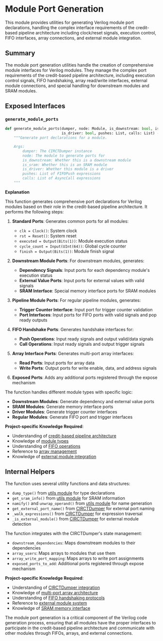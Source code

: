 # Module Port Generation

This module provides utilities for generating Verilog module port declarations, handling the complex interface requirements of the credit-based pipeline architecture including clock/reset signals, execution control, FIFO interfaces, array connections, and external module integration.

## Summary

The module port generation utilities handle the creation of comprehensive module interfaces for Verilog modules. They manage the complex port requirements of the credit-based pipeline architecture, including execution control signals, FIFO handshaking, array read/write interfaces, external module connections, and special handling for downstream modules and SRAM modules.

## Exposed Interfaces

### `generate_module_ports`

```python
def generate_module_ports(dumper, node: Module, is_downstream: bool, is_sram: bool,
                          is_driver: bool, pushes: List, calls: List) -> None:
    """Generate port declarations for a module.

    Args:
        dumper: The CIRCTDumper instance
        node: The module to generate ports for
        is_downstream: Whether this is a downstream module
        is_sram: Whether this is an SRAM module
        is_driver: Whether this module is a driver
        pushes: List of FIFOPush expressions
        calls: List of AsyncCall expressions
    """
```

**Explanation**

This function generates comprehensive port declarations for Verilog modules based on their role in the credit-based pipeline architecture. It performs the following steps:

1. **Standard Ports**: Generates common ports for all modules:
   - `clk = Clock()`: System clock
   - `rst = Reset()`: System reset
   - `executed = Output(Bits(1))`: Module execution status
   - `cycle_count = Input(UInt(64))`: Global cycle counter
   - `finish = Output(Bits(1))`: Module finish signal

2. **Downstream Module Ports**: For downstream modules, generates:
   - **Dependency Signals**: Input ports for each dependency module's execution status
   - **External Value Ports**: Input ports for external values with valid signals
   - **SRAM Interface**: Special memory interface ports for SRAM modules

3. **Pipeline Module Ports**: For regular pipeline modules, generates:
   - **Trigger Counter Interface**: Input port for trigger counter validation
   - **Port Interfaces**: Input ports for FIFO ports with valid signals and pop ready outputs

4. **FIFO Handshake Ports**: Generates handshake interfaces for:
   - **Push Operations**: Input ready signals and output valid/data signals
   - **Call Operations**: Input ready signals and output trigger signals

5. **Array Interface Ports**: Generates multi-port array interfaces:
   - **Read Ports**: Input ports for array data
   - **Write Ports**: Output ports for write enable, data, and address signals

6. **Exposed Ports**: Adds any additional ports registered through the expose mechanism

The function handles different module types with specific logic:

- **Downstream Modules**: Generate dependency and external value ports
- **SRAM Modules**: Generate memory interface ports
- **Driver Modules**: Generate trigger counter interfaces
- **Regular Modules**: Generate FIFO port and trigger interfaces

**Project-specific Knowledge Required**:
- Understanding of [credit-based pipeline architecture](/docs/design/arch/arch.md)
- Knowledge of [module types](/python/assassyn/ir/module/module.md)
- Understanding of [FIFO operations](/python/assassyn/ir/expr/array.md)
- Reference to [array management](/python/assassyn/codegen/verilog/cleanup.md)
- Knowledge of [external module integration](/python/assassyn/ir/module/external.md)

## Internal Helpers

The function uses several utility functions and data structures:

- `dump_type()` from [utils module](/python/assassyn/codegen/verilog/utils.md) for type declarations
- `get_sram_info()` from [utils module](/python/assassyn/codegen/verilog/utils.md) for SRAM information
- `namify()` and `unwrap_operand()` from [utils module](/python/assassyn/utils.md) for name generation
- `get_external_port_name()` from [CIRCTDumper](/python/assassyn/codegen/verilog/design.md) for external port naming
- `_walk_expressions()` from [CIRCTDumper](/python/assassyn/codegen/verilog/design.md) for expression traversal
- `_is_external_module()` from [CIRCTDumper](/python/assassyn/codegen/verilog/design.md) for external module detection

The function integrates with the CIRCTDumper's state management:
- `downstream_dependencies`: Maps downstream modules to their dependencies
- `array_users`: Maps arrays to modules that use them
- `array_write_port_mapping`: Maps arrays to write port assignments
- `exposed_ports_to_add`: Additional ports registered through expose mechanism

**Project-specific Knowledge Required**:
- Understanding of [CIRCTDumper integration](/python/assassyn/codegen/verilog/design.md)
- Knowledge of [multi-port array architecture](/docs/design/arch/arch.md)
- Understanding of [FIFO handshaking protocols](/docs/design/internal/pipeline.md)
- Reference to [external module system](/python/assassyn/ir/module/external.md)
- Knowledge of [SRAM memory interface](/python/assassyn/ir/memory/sram.md)

The module port generation is a critical component of the Verilog code generation process, ensuring that all modules have the proper interfaces to participate in the credit-based pipeline architecture and communicate with other modules through FIFOs, arrays, and external connections.
